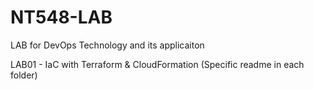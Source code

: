 # NT548-LAB

LAB for DevOps Technology and its applicaiton

LAB01 - IaC with Terraform & CloudFormation (Specific readme in each folder)
